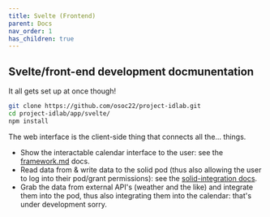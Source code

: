 ```yaml
---
title: Svelte (Frontend)
parent: Docs
nav_order: 1
has_children: true
---
```


## Svelte/front-end development docmunentation

It all gets set up at once though!

```bash
git clone https://github.com/osoc22/project-idlab.git
cd project-idlab/app/svelte/
npm install
```

The web interface is the client-side thing that connects all the... things.
- Show the interactable calendar interface to the user: see the [framework.md](framework) docs.
- Read data from & write data to the solid pod (thus also allowing the user to log into their pod/grant permissions): see the [solid-integration docs](solid-integration).
- Grab the data from external API's (weather and the like) and integrate them into the pod, thus also integrating them into the calendar: that's under development sorry.

